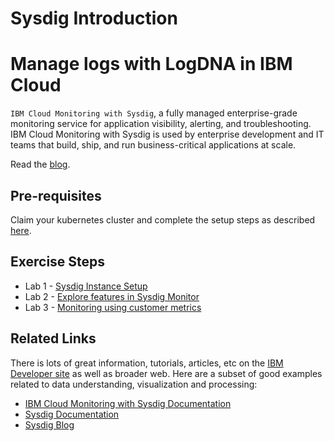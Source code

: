 # Sysdig Introduction

# Manage logs with LogDNA in IBM Cloud

 `IBM Cloud Monitoring with Sysdig`, a fully managed enterprise-grade monitoring service for application visibility, alerting, and troubleshooting. IBM Cloud Monitoring with Sysdig is used by enterprise development and IT teams that build, ship, and run business-critical applications at scale.

Read the [blog](https://www.ibm.com/cloud/blog/announcements/increase-observability-by-using-ibm-cloud-monitoring-with-sysdig).

## Pre-requisites

Claim your kubernetes cluster and complete the setup steps as described [here](../../setup/README.md).

## Exercise Steps

  * Lab 1 - [Sysdig Instance Setup](../lab-1/README.md)
  * Lab 2 - [Explore features in Sysdig Monitor](../lab-2/README.md)
  * Lab 3 - [Monitoring using customer metrics](../lab-3/README.md)

## Related Links

There is lots of great information, tutorials, articles, etc on the [IBM Developer site](https://developer.ibm.com) as well as broader web. Here are a subset of good examples related to data understanding, visualization and processing:

- [IBM Cloud Monitoring with Sysdig Documentation](https://cloud.ibm.com/docs/Monitoring-with-Sysdig?topic=Monitoring-with-Sysdig-getting-started)
- [Sysdig Documentation](https://docs.sysdig.com/?lang=en)
- [Sysdig Blog](https://sysdig.com/blog/)



